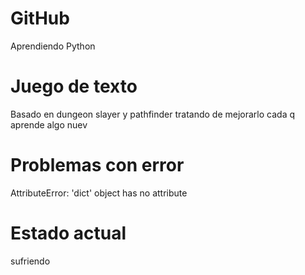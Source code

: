 # GitHub
 Aprendiendo Python
 
# Juego de texto 
 Basado en dungeon slayer y pathfinder tratando de mejorarlo cada q aprende algo nuev

# Problemas con error
 AttributeError: 'dict' object has no attribute
 
# Estado actual 
 sufriendo
